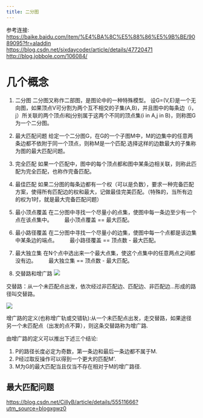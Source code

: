```yaml
---
title: 二分图
---
```

参考连接:
https://baike.baidu.com/item/%E4%BA%8C%E5%88%86%E5%9B%BE/9089095?fr=aladdin
https://blog.csdn.net/sixdaycoder/article/details/47720471
http://blog.jobbole.com/106084/

# 几个概念

1. 二分图
二分图又称作二部图，是图论中的一种特殊模型。 设G=(V,E)是一个无向图，如果顶点V可分割为两个互不相交的子集(A,B)，并且图中的每条边（i，j）所关联的两个顶点i和j分别属于这两个不同的顶点集(i in A,j in B)，则称图G为一个二分图。

2. 最大匹配问题
给定一个二分图G，在G的一个子图M中，M的边集中的任意两条边都不依附于同一个顶点，则称M是一个匹配.选择这样的边数最大的子集称为图的最大匹配问题。

3. 完全匹配
如果一个匹配中，图中的每个顶点都和图中某条边相关联，则称此匹配为完全匹配，也称作完备匹配。 

4. 最佳匹配
如果二分图的每条边都有一个权（可以是负数），要求一种完备匹配方案，使得所有匹配边的权和最大，记做最佳完美匹配。（特殊的，当所有边的权为1时，就是最大完备匹配问题）

5. 最小顶点覆盖
在二分图中寻找一个尽量小的点集，使图中每一条边至少有一个点在该点集中。
　　最小顶点覆盖 == 最大匹配。

6. 最小路径覆盖
在二分图中寻找一个尽量小的边集，使图中每一个点都是该边集中某条边的端点。
　　最小路径覆盖 == 顶点数 - 最大匹配。

7. 最大独立集
在N个点中选出来一个最大点集，使这个点集中的任意两点之间都没有边。
　　最大独立集 == 顶点数 - 最大匹配。

8. 交替路和增广路
![](http://ww2.sinaimg.cn/large/7cc829d3gw1f89lnzbetkj204j04u74f.jpg)

交替路：从一个未匹配点出发，依次经过非匹配边、匹配边、非匹配边…形成的路径叫交替路。

![](http://ww2.sinaimg.cn/mw690/7cc829d3gw1f89lo04o2wj207y01y3yi.jpg)

增广路的定义(也称增广轨或交错轨):从一个未匹配点出发，走交替路，如果途径另一个未匹配点（出发的点不算），则这条交替路称为增广路.

由增广路的定义可以推出下述三个结论:
1) P的路径长度必定为奇数，第一条边和最后一条边都不属于M.
2) P经过取反操作可以得到一个更大的匹配M'.
3) M为G的最大匹配当且仅当不存在相对于M的增广路径.

## 最大匹配问题
https://blog.csdn.net/CillyB/article/details/55511666?utm_source=blogxgwz0

